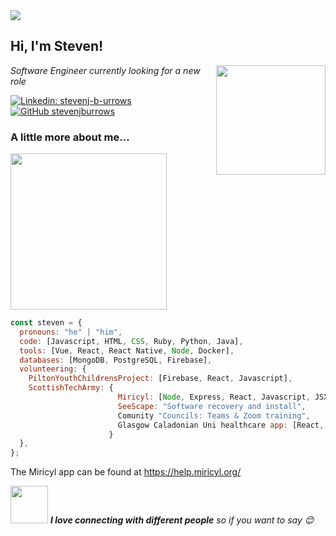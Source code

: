 <img src="https://github.com/stevenjburrows/stevenjburrows/blob/master/banner.jpg">

<h2> Hi, I'm Steven! </h2>
<img align='right' src="https://github.com/stevenjburrows/stevenjburrows/blob/master/emoji_hi.png" width="175">
<p><em>Software Engineer currently looking for a new role
</em></p>

[![Linkedin: stevenj-b-urrows](https://img.shields.io/badge/-stevenjburrows-blue?style=flat-square&logo=Linkedin&logoColor=white&link=https://www.linkedin.com/in/thaianebraga/)](https://www.linkedin.com/in/steven-j-burrows/)
[![GitHub stevenjburrows](https://img.shields.io/github/followers/stevenjburrows?label=follow&style=social)](https://github.com/stevenjburrows)

### A little more about me...

<img src="https://github.com/stevenjburrows/stevenjburrows/blob/master/emoji_coding.png" width="250">

```javascript
const steven = {
  pronouns: "he" | "him",
  code: [Javascript, HTML, CSS, Ruby, Python, Java],
  tools: [Vue, React, React Native, Node, Docker],
  databases: [MongoDB, PostgreSQL, Firebase],
  volunteering: {
    PiltonYouthChildrensProject: [Firebase, React, Javascript],
    ScottishTechArmy: {
                        Miricyl: [Node, Express, React, Javascript, JSX, helping DevOps, Helping database Enigneer],
                        SeeScape: "Software recovery and install",
                        Comunity "Councils: Teams & Zoom training",
                        Glasgow Caladonian Uni healthcare app: [React, Javascript, JSX, CSS]
                      }
  },
};
```

The Miricyl app can be found at https://help.miricyl.org/

<img src="https://media.giphy.com/media/LnQjpWaON8nhr21vNW/giphy.gif" width="60"> <em><b>I love connecting with different people</b> so if you want to say 😊</em>
